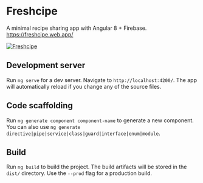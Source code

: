 # Freshcipe

A minimal recipe sharing app with Angular 8 + Firebase.
https://freshcipe.web.app/

[![Freshcipe](https://cdn.dribbble.com/users/5115382/screenshots/15878006/media/667361eabc08de4d4c069b6bfdb03348.png)](https://dribbble.com/shots/15878006-Freshcipe-Recipe-App)

## Development server

Run `ng serve` for a dev server. Navigate to `http://localhost:4200/`. The app will automatically reload if you change any of the source files.

## Code scaffolding

Run `ng generate component component-name` to generate a new component. You can also use `ng generate directive|pipe|service|class|guard|interface|enum|module`.

## Build

Run `ng build` to build the project. The build artifacts will be stored in the `dist/` directory. Use the `--prod` flag for a production build.

